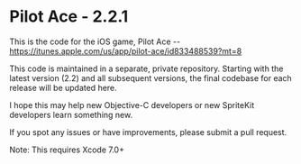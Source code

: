 # Pilot Ace - 2.2.1

This is the code for the iOS game, Pilot Ace -- https://itunes.apple.com/us/app/pilot-ace/id833488539?mt=8

This code is maintained in a separate, private repository.  Starting with the latest version (2.2) and all subsequent versions, the final codebase for each release will be updated here.

I hope this may help new Objective-C developers or new SpriteKit developers learn something new.

If you spot any issues or have improvements, please submit a pull request.

Note: This requires Xcode 7.0+
